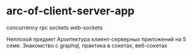 # arc-of-client-server-app
concurrency rpc sockets web-sockets


Неплохой предмет Архитектура клиент-серверных приложений на 5 семе. Знакомство с graphql, практика в сокетах, веб-сокетах
